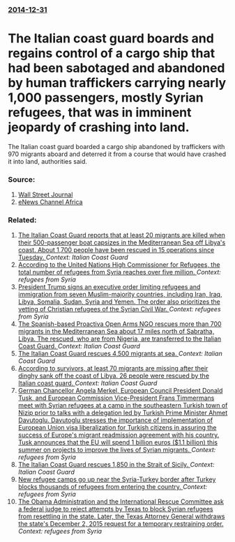 ### [2014-12-31](/news/2014/12/31/index.md)

# The Italian coast guard boards and regains control of a cargo ship that had been sabotaged and abandoned by human traffickers carrying nearly 1,000 passengers, mostly Syrian refugees, that was in imminent jeopardy of crashing into land. 

The Italian coast guard boarded a cargo ship abandoned by traffickers with 970 migrants aboard and deterred it from a course that would have crashed it into land, authorities said.


### Source:

1. [Wall Street Journal](http://www.wsj.com/articles/italian-coast-guard-steers-ship-with-hundreds-of-migrants-aboard-away-from-collision-course-1420028650)
2. [eNews Channel Africa](http://www.enca.com/world/disaster-avoided-runaway-ship-stopped-italy-900-aboard)

### Related:

1. [The Italian Coast Guard reports that at least 20 migrants are killed when their 500-passenger boat capsizes in the  Mediterranean Sea off Libya's coast. About 1,700 people have been rescued in 15 operations since Tuesday. ](/news/2017/05/24/the-italian-coast-guard-reports-that-at-least-20-migrants-are-killed-when-their-500-passenger-boat-capsizes-in-the-mediterranean-sea-off-li.md) _Context: Italian Coast Guard_
2. [According to the United Nations High Commissioner for Refugees, the total number of refugees from Syria reaches over five million. ](/news/2017/03/30/according-to-the-united-nations-high-commissioner-for-refugees-the-total-number-of-refugees-from-syria-reaches-over-five-million.md) _Context: refugees from Syria_
3. [President Trump signs an executive order limiting refugees and immigration from seven Muslim-majority countries, including Iran, Iraq, Libya, Somalia, Sudan, Syria and Yemen. The order also prioritizes the vetting of Christian refugees of the Syrian Civil War. ](/news/2017/01/27/president-trump-signs-an-executive-order-limiting-refugees-and-immigration-from-seven-muslim-majority-countries-including-iran-iraq-libya.md) _Context: refugees from Syria_
4. [The Spanish-based Proactiva Open Arms NGO rescues more than 700 migrants in the Mediterranean Sea about 17 miles north of Sabratha, Libya. The rescued, who are from Nigeria, are transferred to the Italian Coast Guard.   ](/news/2016/08/28/the-spanish-based-proactiva-open-arms-ngo-rescues-more-than-700-migrants-in-the-mediterranean-sea-about-17-miles-north-of-sabratha-libya-t.md) _Context: Italian Coast Guard_
5. [The Italian Coast Guard rescues 4,500 migrants at sea. ](/news/2016/06/23/the-italian-coast-guard-rescues-4-500-migrants-at-sea.md) _Context: Italian Coast Guard_
6. [According to survivors, at least 70 migrants are missing after their dinghy sank off the coast of Libya. 26 people were rescued by the Italian coast guard. ](/news/2016/04/30/according-to-survivors-at-least-70-migrants-are-missing-after-their-dinghy-sank-off-the-coast-of-libya-26-people-were-rescued-by-the-itali.md) _Context: Italian Coast Guard_
7. [German Chancellor Angela Merkel,  European Council President Donald Tusk, and European Commission Vice-President Frans Timmermans meet with Syrian refugees at a camp in the southeastern Turkish town of Nizip prior to talks with a delegation led by Turkish Prime Minister Ahmet Davutoglu. Davutoglu stresses the importance of implementation of European Union visa liberalization for Turkish citizens in assuring the success of Europe's  migrant readmission agreement with his country. Tusk announces that the EU will spend 1 billion euros ($1.1 billion) this summer on projects to improve the lives of Syrian migrants. ](/news/2016/04/23/german-chancellor-angela-merkel-european-council-president-donald-tusk-and-european-commission-vice-president-frans-timmermans-meet-with.md) _Context: refugees from Syria_
8. [The Italian Coast Guard rescues 1,850 in the Strait of Sicily. ](/news/2016/04/11/the-italian-coast-guard-rescues-1-850-in-the-strait-of-sicily.md) _Context: Italian Coast Guard_
9. [New refugee camps go up near the Syria-Turkey border after Turkey blocks thousands of refugees from entering the country. ](/news/2016/02/8/new-refugee-camps-go-up-near-the-syriaaturkey-border-after-turkey-blocks-thousands-of-refugees-from-entering-the-country.md) _Context: refugees from Syria_
10. [The Obama Administration and the International Rescue Committee ask a federal judge to reject attempts by Texas to block Syrian refugees from resettling in the state. Later, the Texas Attorney General withdraws the state's December 2, 2015 request for a temporary restraining order. ](/news/2015/12/4/the-obama-administration-and-the-international-rescue-committee-ask-a-federal-judge-to-reject-attempts-by-texas-to-block-syrian-refugees-fro.md) _Context: refugees from Syria_
